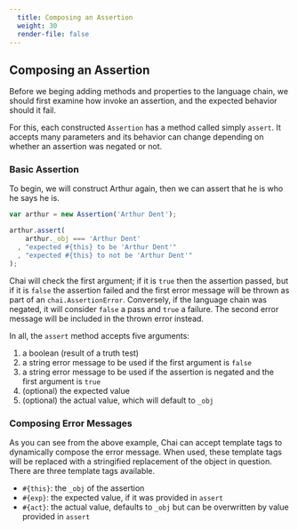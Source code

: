 ```yaml
---
  title: Composing an Assertion
  weight: 30
  render-file: false
---
```


## Composing an Assertion

Before we beging adding methods and properties to the language chain, we should
first examine how invoke an assertion, and the expected behavior should it fail.

For this, each constructed `Assertion` has a method called simply `assert`. It accepts
many parameters and its behavior can change depending on whether an assertion was 
negated or not.

### Basic Assertion

To begin, we will construct Arthur again, then we can assert that he is who he says he is.

```javascript
var arthur = new Assertion('Arthur Dent');

arthur.assert(
    arthur._obj === 'Arthur Dent'
  , "expected #{this} to be 'Arthur Dent'"
  , "expected #{this} to not be 'Arthur Dent'"
);
```

Chai will check the first argument; if it is `true` then the assertion passed, but if it is `false`
the assertion failed and the first error message will be thrown as part of an `chai.AssertionError`.
Conversely, if the language chain was negated, it will consider `false` a pass and `true` a failure. 
The second error message will be included in the thrown error instead.

In all, the `assert` method accepts five arguments:

1. a boolean (result of a truth test)
2. a string error message to be used if the first argument is `false`
3. a string error message to be used if the assertion is negated and the first argument is `true`
4. (optional) the expected value
5. (optional) the actual value, which will default to `_obj`

### Composing Error Messages

As you can see from the above example, Chai can accept template tags to dynamically compose 
the error message. When used, these template tags will be replaced with a stringified replacement
of the object in question. There are three template tags available.

- `#{this}`: the `_obj` of the assertion
- `#{exp}`: the expected value, if it was provided in `assert`
- `#{act}`: the actual value, defaults to `_obj` but can be overwritten by value provided in `assert`
